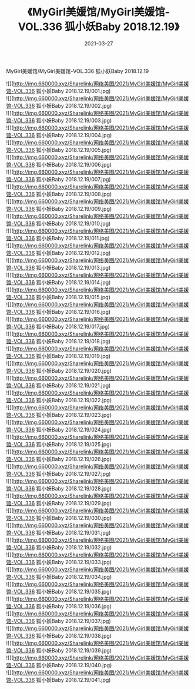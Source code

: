 ﻿---
layout: post
title:  《MyGirl美媛馆/MyGirl美媛馆-VOL.336 狐小妖Baby 2018.12.19》
date:   2021-03-27
img: http://img.660000.xyz/Sharelink/网络美图/2021/MyGirl美媛馆/MyGirl美媛馆-VOL.336 狐小妖Baby 2018.12.19/000.jpg
categories: [美女, 清纯, 唯美]
---

MyGirl美媛馆/MyGirl美媛馆-VOL.336 狐小妖Baby 2018.12.19

 ![](http://img.660000.xyz/Sharelink/网络美图/2021/MyGirl美媛馆/MyGirl美媛馆-VOL.336 狐小妖Baby 2018.12.19/001.jpg) <br>![](http://img.660000.xyz/Sharelink/网络美图/2021/MyGirl美媛馆/MyGirl美媛馆-VOL.336 狐小妖Baby 2018.12.19/002.jpg) <br>![](http://img.660000.xyz/Sharelink/网络美图/2021/MyGirl美媛馆/MyGirl美媛馆-VOL.336 狐小妖Baby 2018.12.19/003.jpg) <br>![](http://img.660000.xyz/Sharelink/网络美图/2021/MyGirl美媛馆/MyGirl美媛馆-VOL.336 狐小妖Baby 2018.12.19/004.jpg) <br>![](http://img.660000.xyz/Sharelink/网络美图/2021/MyGirl美媛馆/MyGirl美媛馆-VOL.336 狐小妖Baby 2018.12.19/005.jpg) <br>![](http://img.660000.xyz/Sharelink/网络美图/2021/MyGirl美媛馆/MyGirl美媛馆-VOL.336 狐小妖Baby 2018.12.19/006.jpg) <br>![](http://img.660000.xyz/Sharelink/网络美图/2021/MyGirl美媛馆/MyGirl美媛馆-VOL.336 狐小妖Baby 2018.12.19/007.jpg) <br>![](http://img.660000.xyz/Sharelink/网络美图/2021/MyGirl美媛馆/MyGirl美媛馆-VOL.336 狐小妖Baby 2018.12.19/008.jpg) <br>![](http://img.660000.xyz/Sharelink/网络美图/2021/MyGirl美媛馆/MyGirl美媛馆-VOL.336 狐小妖Baby 2018.12.19/009.jpg) <br>![](http://img.660000.xyz/Sharelink/网络美图/2021/MyGirl美媛馆/MyGirl美媛馆-VOL.336 狐小妖Baby 2018.12.19/010.jpg) <br>![](http://img.660000.xyz/Sharelink/网络美图/2021/MyGirl美媛馆/MyGirl美媛馆-VOL.336 狐小妖Baby 2018.12.19/011.jpg) <br>![](http://img.660000.xyz/Sharelink/网络美图/2021/MyGirl美媛馆/MyGirl美媛馆-VOL.336 狐小妖Baby 2018.12.19/012.jpg) <br>![](http://img.660000.xyz/Sharelink/网络美图/2021/MyGirl美媛馆/MyGirl美媛馆-VOL.336 狐小妖Baby 2018.12.19/013.jpg) <br>![](http://img.660000.xyz/Sharelink/网络美图/2021/MyGirl美媛馆/MyGirl美媛馆-VOL.336 狐小妖Baby 2018.12.19/014.jpg) <br>![](http://img.660000.xyz/Sharelink/网络美图/2021/MyGirl美媛馆/MyGirl美媛馆-VOL.336 狐小妖Baby 2018.12.19/015.jpg) <br>![](http://img.660000.xyz/Sharelink/网络美图/2021/MyGirl美媛馆/MyGirl美媛馆-VOL.336 狐小妖Baby 2018.12.19/016.jpg) <br>![](http://img.660000.xyz/Sharelink/网络美图/2021/MyGirl美媛馆/MyGirl美媛馆-VOL.336 狐小妖Baby 2018.12.19/017.jpg) <br>![](http://img.660000.xyz/Sharelink/网络美图/2021/MyGirl美媛馆/MyGirl美媛馆-VOL.336 狐小妖Baby 2018.12.19/018.jpg) <br>![](http://img.660000.xyz/Sharelink/网络美图/2021/MyGirl美媛馆/MyGirl美媛馆-VOL.336 狐小妖Baby 2018.12.19/019.jpg) <br>![](http://img.660000.xyz/Sharelink/网络美图/2021/MyGirl美媛馆/MyGirl美媛馆-VOL.336 狐小妖Baby 2018.12.19/020.jpg) <br>![](http://img.660000.xyz/Sharelink/网络美图/2021/MyGirl美媛馆/MyGirl美媛馆-VOL.336 狐小妖Baby 2018.12.19/021.jpg) <br>![](http://img.660000.xyz/Sharelink/网络美图/2021/MyGirl美媛馆/MyGirl美媛馆-VOL.336 狐小妖Baby 2018.12.19/022.jpg) <br>![](http://img.660000.xyz/Sharelink/网络美图/2021/MyGirl美媛馆/MyGirl美媛馆-VOL.336 狐小妖Baby 2018.12.19/023.jpg) <br>![](http://img.660000.xyz/Sharelink/网络美图/2021/MyGirl美媛馆/MyGirl美媛馆-VOL.336 狐小妖Baby 2018.12.19/024.jpg) <br>![](http://img.660000.xyz/Sharelink/网络美图/2021/MyGirl美媛馆/MyGirl美媛馆-VOL.336 狐小妖Baby 2018.12.19/025.jpg) <br>![](http://img.660000.xyz/Sharelink/网络美图/2021/MyGirl美媛馆/MyGirl美媛馆-VOL.336 狐小妖Baby 2018.12.19/026.jpg) <br>![](http://img.660000.xyz/Sharelink/网络美图/2021/MyGirl美媛馆/MyGirl美媛馆-VOL.336 狐小妖Baby 2018.12.19/027.jpg) <br>![](http://img.660000.xyz/Sharelink/网络美图/2021/MyGirl美媛馆/MyGirl美媛馆-VOL.336 狐小妖Baby 2018.12.19/028.jpg) <br>![](http://img.660000.xyz/Sharelink/网络美图/2021/MyGirl美媛馆/MyGirl美媛馆-VOL.336 狐小妖Baby 2018.12.19/029.jpg) <br>![](http://img.660000.xyz/Sharelink/网络美图/2021/MyGirl美媛馆/MyGirl美媛馆-VOL.336 狐小妖Baby 2018.12.19/030.jpg) <br>![](http://img.660000.xyz/Sharelink/网络美图/2021/MyGirl美媛馆/MyGirl美媛馆-VOL.336 狐小妖Baby 2018.12.19/031.jpg) <br>![](http://img.660000.xyz/Sharelink/网络美图/2021/MyGirl美媛馆/MyGirl美媛馆-VOL.336 狐小妖Baby 2018.12.19/032.jpg) <br>![](http://img.660000.xyz/Sharelink/网络美图/2021/MyGirl美媛馆/MyGirl美媛馆-VOL.336 狐小妖Baby 2018.12.19/033.jpg) <br>![](http://img.660000.xyz/Sharelink/网络美图/2021/MyGirl美媛馆/MyGirl美媛馆-VOL.336 狐小妖Baby 2018.12.19/034.jpg) <br>![](http://img.660000.xyz/Sharelink/网络美图/2021/MyGirl美媛馆/MyGirl美媛馆-VOL.336 狐小妖Baby 2018.12.19/035.jpg) <br>![](http://img.660000.xyz/Sharelink/网络美图/2021/MyGirl美媛馆/MyGirl美媛馆-VOL.336 狐小妖Baby 2018.12.19/036.jpg) <br>![](http://img.660000.xyz/Sharelink/网络美图/2021/MyGirl美媛馆/MyGirl美媛馆-VOL.336 狐小妖Baby 2018.12.19/037.jpg) <br>![](http://img.660000.xyz/Sharelink/网络美图/2021/MyGirl美媛馆/MyGirl美媛馆-VOL.336 狐小妖Baby 2018.12.19/038.jpg) <br>![](http://img.660000.xyz/Sharelink/网络美图/2021/MyGirl美媛馆/MyGirl美媛馆-VOL.336 狐小妖Baby 2018.12.19/039.jpg) <br>![](http://img.660000.xyz/Sharelink/网络美图/2021/MyGirl美媛馆/MyGirl美媛馆-VOL.336 狐小妖Baby 2018.12.19/040.jpg) <br>![](http://img.660000.xyz/Sharelink/网络美图/2021/MyGirl美媛馆/MyGirl美媛馆-VOL.336 狐小妖Baby 2018.12.19/041.jpg) <br>